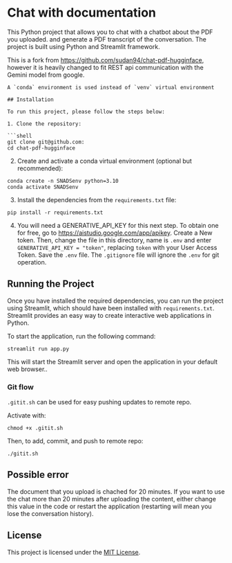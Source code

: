 # Chat with documentation

This Python project that allows you to chat with a chatbot about the PDF you uploaded. and generate a PDF transcript of the conversation. The project is built using Python and Streamlit framework.


This is a fork from https://github.com/sudan94/chat-pdf-hugginface, however it is heavily changed to fit REST api communication with the Gemini model from google. 
```
A `conda` environment is used instead of `venv` virtual environment

## Installation

To run this project, please follow the steps below:

1. Clone the repository:

```shell
git clone git@github.com:
cd chat-pdf-hugginface
```

2. Create and activate a conda virtual environment (optional but recommended):

```shell
conda create -n SNADSenv python=3.10
conda activate SNADSenv
```

3. Install the dependencies from the `requirements.txt` file:

```shell
pip install -r requirements.txt
```

4. You will need a GENERATIVE_API_KEY for this next step. To obtain one for free, go to https://aistudio.google.com/app/apikey. Create a New token. Then, change the file in this directory, name is `.env` and enter `GENERATIVE_API_KEY = "token"`,  replacing `token` with your User Access Token. Save the `.env` file. The `.gitignore` file will ignore the `.env` for git operation.

## Running the Project

Once you have installed the required dependencies, you can run the project using Streamlit, which should have been installed with `requirements.txt`. Streamlit provides an easy way to create interactive web applications in Python.

To start the application, run the following command:

```shell
streamlit run app.py
```

This will start the Streamlit server and open the application in your default web browser..  

### Git flow
`.gitit.sh` can be used for easy pushing updates to remote repo.  

Activate with:  
```shell
chmod +x .gitit.sh
```
Then, to add, commit, and push to remote repo:
```
./gitit.sh
```

## Possible error

The document that you upload is chached for 20 minutes. If you want to use the chat more than 20 minutes after uploading the content, either change this value in the code or restart the application (restarting will mean you lose the conversation history).

## License

This project is licensed under the [MIT License](LICENSE).

